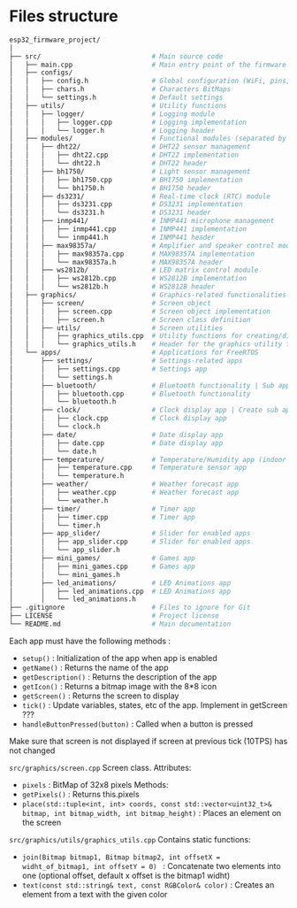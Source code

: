# Files structure
```graphql
esp32_firmware_project/
│
├── src/                            # Main source code
│   ├── main.cpp                    # Main entry point of the firmware
│   ├── configs/
│   │   ├── config.h                # Global configuration (WiFi, pins, etc.)
│   │   ├── chars.h                 # Characters BitMaps
│   │   └── settings.h              # Default settings
│   ├── utils/                      # Utility functions
│   │   ├── logger/                 # Logging module
│   │   │   ├── logger.cpp          # Logging implementation
│   │   │   └── logger.h            # Logging header
│   ├── modules/                    # Functional modules (separated by functionality)
│   │   ├── dht22/                  # DHT22 sensor management
│   │   │   ├── dht22.cpp           # DHT22 implementation
│   │   │   └── dht22.h             # DHT22 header
│   │   ├── bh1750/                 # Light sensor management
│   │   │   ├── bh1750.cpp          # BH1750 implementation
│   │   │   └── bh1750.h            # BH1750 header
│   │   ├── ds3231/                 # Real-time clock (RTC) module
│   │   │   ├── ds3231.cpp          # DS3231 implementation
│   │   │   └── ds3231.h            # DS3231 header
│   │   ├── inmp441/                # INMP441 microphone management
│   │   │   ├── inmp441.cpp         # INMP441 implementation
│   │   │   └── inmp441.h           # INMP441 header
│   │   ├── max98357a/              # Amplifier and speaker control module
│   │   │   ├── max98357a.cpp       # MAX98357A implementation
│   │   │   └── max98357a.h         # MAX98357A header
│   │   ├── ws2812b/                # LED matrix control module
│   │   │   ├── ws2812b.cpp         # WS2812B implementation
│   │   │   └── ws2812b.h           # WS2812B header
│   ├── graphics/                   # Graphics-related functionalities
│   │   ├── screen/                 # Screen object
│   │   │   ├── screen.cpp          # Screen object implementation
│   │   │   ├── screen.h            # Screen class definition
│   │   ├── utils/                  # Screen utilities
│   │   │   ├── graphics_utils.cpp  # Utility functions for creating/displaying elements on the screen
│   │   │   └── graphics_utils.h    # Header for the graphics utility functions
│   └── apps/                       # Applications for FreeRTOS
│       ├── settings/               # Settings-related apps
│       │   ├── settings.cpp        # Settings app
│       │   └── settings.h
│       ├── bluetooth/              # Bluetooth functionality | Sub app of settings ?
│       │   ├── bluetooth.cpp       # Bluetooth functionality
│       │   └── bluetooth.h
│       ├── clock/                  # Clock display app | Create sub app for alarm configuration ?
│       │   ├── clock.cpp           # Clock display app
│       │   └── clock.h
│       ├── date/                   # Date display app
│       │   ├── date.cpp            # Date display app
│       │   └── date.h
│       ├── temperature/            # Temperature/Humidity app (indoor sensors)
│       │   ├── temperature.cpp     # Temperature sensor app
│       │   └── temperature.h
│       ├── weather/                # Weather forecast app
│       │   ├── weather.cpp         # Weather forecast app
│       │   └── weather.h
│       ├── timer/                  # Timer app
│       │   ├── timer.cpp           # Timer app
│       │   └── timer.h
│       ├── app_slider/             # Slider for enabled apps
│       │   ├── app_slider.cpp      # Slider for enabled apps
│       │   └── app_slider.h
│       ├── mini_games/             # Games app
│       │   ├── mini_games.cpp      # Games app
│       │   └── mini_games.h
│       ├── led_animations/         # LED Animations app
│       │   ├── led_animations.cpp  # LED Animations app
│       │   └── led_animations.h
├── .gitignore                      # Files to ignore for Git
├── LICENSE                         # Project license
└── README.md                       # Main documentation
```

Each app must have the following methods :
- `setup()` : Initialization of the app when app is enabled
- `getName()` : Returns the name of the app
- `getDescription()` : Returns the description of the app
- `getIcon()` : Returns a bitmap image with the 8*8 icon
- `getScreen()` : Returns the screen to display
- `tick()` : Update variables, states, etc of the app. Implement in getScreen ???
- `handleButtonPressed(button)` : Called when a button is pressed

Make sure that screen is not displayed if screen at previous tick (10TPS) has not changed

`src/graphics/screen.cpp`
Screen class.
Attributes:
- `pixels` : BitMap of 32x8 pixels
Methods:
- `getPixels()` : Returns this.pixels
- `place(std::tuple<int, int> coords, const std::vector<uint32_t>& bitmap, int bitmap_width, int bitmap_height)` : Places an element on the screen
  
`src/graphics/utils/graphics_utils.cpp`
Contains static functions:
- `join(Bitmap bitmap1, Bitmap bitmap2, int offsetX = widht_of_bitmap1, int offsetY = 0) ` : Concatenate two elements into one (optional offset, default x offset is the bitmap1 widht)
- `text(const std::string& text, const RGBColor& color)` : Creates an element from a text with the given color

